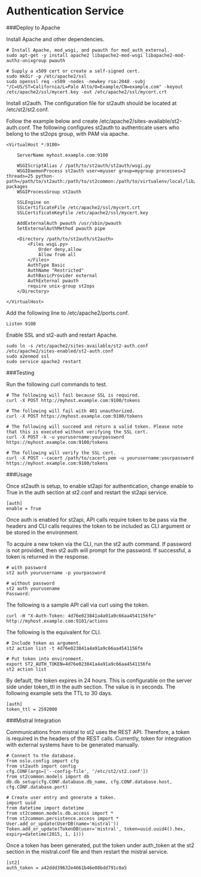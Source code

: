 Authentication Service
======================

###Deploy to Apache

Install Apache and other dependencies.

    # Install Apache, mod_wsgi, and pwauth for mod_auth_external.
    sudo apt-get -y install apache2 libapache2-mod-wsgi libapache2-mod-authz-unixgroup pwauth
    
    # Supply a x509 cert or create a self-signed cert.
    sudo mkdir -p /etc/apache2/ssl
    sudo openssl req -x509 -nodes -newkey rsa:2048 -subj "/C=US/ST=California/L=Palo Alto/O=Example/CN=example.com" -keyout /etc/apache2/ssl/mycert.key -out /etc/apache2/ssl/mycert.crt

Install st2auth.  The configuration file for st2auth should be located at /etc/st2/st2.conf.

Follow the example below and create /etc/apache2/sites-available/st2-auth.conf. The following configures st2auth to authenticate users who belong to the st2ops group, with PAM via apache. 

    <VirtualHost *:9100>
    
        ServerName myhost.example.com:9100
    
        WSGIScriptAlias / /path/to/st2auth/st2auth/wsgi.py
        WSGIDaemonProcess st2auth user=myuser group=mygroup processes=2 threads=25 python-path=/path/to/st2auth:/path/to/st2common:/path/to/virtualenv/local/lib/python2.7/site-packages
        WSGIProcessGroup st2auth
    
        SSLEngine on
        SSLCertificateFile /etc/apache2/ssl/mycert.crt
        SSLCertificateKeyFile /etc/apache2/ssl/mycert.key
    
        AddExternalAuth pwauth /usr/sbin/pwauth
        SetExternalAuthMethod pwauth pipe
    
        <Directory /path/to/st2auth/st2auth>
            <Files wsgi.py>
                Order deny,allow
                Allow from all
            </Files>
            AuthType Basic
            AuthName "Restricted"
            AuthBasicProvider external
            AuthExternal pwauth
            require unix-group st2ops
        </Directory>
    
    </VirtualHost>

Add the following line to /etc/apache2/ports.conf.

    Listen 9100

Enable SSL and st2-auth and restart Apache.

    sudo ln -s /etc/apache2/sites-available/st2-auth.conf /etc/apache2/sites-enabled/st2-auth.conf
    sudo a2enmod ssl
    sudo service apache2 restart

###Testing
    
Run the following curl commands to test.

    # The following will fail because SSL is required.
    curl -X POST http://myhost.example.com:9100/tokens

    # The following will fail with 401 unauthorized.
    curl -X POST https://myhost.example.com:9100/tokens

    # The following will succeed and return a valid token. Please note that this is executed without verifying the SSL cert.
    curl -X POST -k -u yourusername:yourpassword https://myhost.example.com:9100/tokens

    # The following will verify the SSL cert.
    curl -X POST --cacert /path/to/cacert.pem -u yourusername:yourpassword https://myhost.example.com:9100/tokens

###Usage

Once st2auth is setup, to enable st2api for authentication, change enable to True in the auth section at st2.conf and restart the st2api service.

    [auth]
    enable = True

Once auth is enabled for st2api, API calls require token to be pass via the headers and CLI calls requires the token to be included as CLI argument or be stored in the environment.

To acquire a new token via the CLI, run the st2 auth command.  If password is not provided, then st2 auth will prompt for the password.  If successful, a token is returned in the response. 

    # with password
    st2 auth yourusername -p yourpassword
    
    # without password
    st2 auth yourusename
    Password:

The following is a sample API call via curl using the token.

    curl -H "X-Auth-Token: 4d76e023841a4a91a9c66aa4541156fe" http://myhost.example.com:9101/actions

The following is the equivalent for CLI.

    # Include token as argument.
    st2 action list -t 4d76e023841a4a91a9c66aa4541156fe
    
    # Put token into environment.
    export ST2_AUTH_TOKEN=4d76e023841a4a91a9c66aa4541156fe
    st2 action list

By default, the token expires in 24 hours.  This is configurable on the server side under token_ttl in the auth section.  The value is in seconds.  The following example sets the TTL to 30 days.

    [auth]
    token_ttl = 2592000

###Mistral Integration

Communications from mistral to st2 uses the REST API. Therefore, a token is required in the headers of the REST calls. Currently, token for integration with external systems have to be generated manually.

    # Connect to the database.
    from oslo.config import cfg
    from st2auth import config
    cfg.CONF(args=['--config-file', '/etc/st2/st2.conf'])
    from st2common.models import db
    db.db_setup(cfg.CONF.database.db_name, cfg.CONF.database.host, cfg.CONF.database.port)

    # Create user entry and generate a token.
    import uuid
    from datetime import datetime
    from st2common.models.db.access import *
    from st2common.persistence.access import *
    User.add_or_update(UserDB(name='mistral'))
    Token.add_or_update(TokenDB(user='mistral', token=uuid.uuid4().hex, expiry=datetime(2015, 1, 1)))

Once a token has been generated, put the token under auth_token at the st2 section in the mistral.conf file and then restart the mistral service.

    [st2]
    auth_token = a42ddd39632e4661b46e08bdd791c0a5
